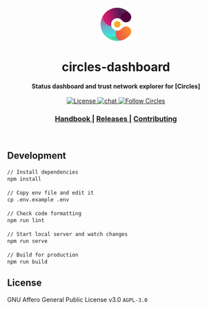 <div align="center">
	<img width="80" src="https://raw.githubusercontent.com/CirclesUBI/.github/main/assets/logo.svg" />
</div>

<h1 align="center">circles-dashboard</h1>

<div align="center">
 <strong>
   Status dashboard and trust network explorer for [Circles]
 </strong>
</div>

<br />

<div align="center">
  <!-- Licence -->
  <a href="https://github.com/CirclesUBI/circles-dashboard/blob/main/LICENSE">
    <img src="https://img.shields.io/github/license/CirclesUBI/circles-dashboard?style=flat-square&color=%23cc1e66" alt="License" height="18">
  </a>
  <!-- Discourse -->
  <a href="https://aboutcircles.com/">
    <img src="https://img.shields.io/discourse/topics?server=https%3A%2F%2Faboutcircles.com%2F&style=flat-square&color=%23faad26" alt="chat" height="18"/>
  </a>
  <!-- Twitter -->
  <a href="https://twitter.com/CirclesUBI">
    <img src="https://img.shields.io/twitter/follow/circlesubi.svg?label=twitter&style=flat-square&color=%23f14d48" alt="Follow Circles" height="18">
  </a>
</div>

<div align="center">
  <h3>
    <a href="https://handbook.joincircles.net">
      Handbook
    </a>
    <span> | </span>
    <a href="https://github.com/CirclesUBI/circles-dashboard/releases">
      Releases
    </a>
    <span> | </span>
    <a href="https://github.com/CirclesUBI/.github/blob/main/CONTRIBUTING.md">
      Contributing
    </a>
  </h3>
</div>

<br/>

## Development

```
// Install dependencies
npm install

// Copy env file and edit it
cp .env.example .env

// Check code formatting
npm run lint

// Start local server and watch changes
npm run serve

// Build for production
npm run build
```

## License

GNU Affero General Public License v3.0 `AGPL-3.0`
